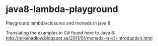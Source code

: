 java8-lambda-playground
=======================

Playground lambda/closures and monads in java 8.

Translating the examples in C# found here to Java 8: <br>
http://mikehadlow.blogspot.se/2011/01/monads-in-c1-introduction.html
